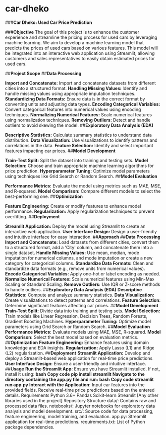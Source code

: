 # car-dheko
###**Car Dheko: Used Car Price Prediction**

###**Objective**
The goal of this project is to enhance the customer experience and streamline the pricing process for used cars by leveraging machine learning. We aim to develop a machine learning model that predicts the prices of used cars based on various features. This model will be integrated into an interactive web application using Streamlit, allowing customers and sales representatives to easily obtain estimated prices for used cars.

##**Project Scope**
##**Data Processing**

**Import and Concatenate:** Import and concatenate datasets from different cities into a structured format.
**Handling Missing Values:** Identify and handle missing values   using appropriate imputation techniques.
**Standardizing Data Formats:** Ensure data is in the correct format by converting units and adjusting data types.
**Encoding Categorical Variables:** Convert categorical features into numerical values using encoding techniques.
**Normalizing Numerical Features:** Scale numerical features using normalization techniques.
**Removing Outliers:** Detect and handle outliers to avoid skewing the model.
##**Exploratory Data Analysis (EDA)**

**Descriptive Statistics:** Calculate summary statistics to understand data distribution.
**Data Visualization:** Use visualizations to identify patterns and correlations in the data.
**Feature Selection:** Identify and select important features impacting car prices.
##**Model Development**

**Train-Test Split:** Split the dataset into training and testing sets.
**Model Selection:** Choose and train appropriate machine learning algorithms for price prediction.
**Hyperparameter Tuning:** Optimize model parameters using techniques like Grid Search or Random Search.
##**Model Evaluation**

**Performance Metrics:** Evaluate the model using metrics such as MAE, MSE, and R-squared.
**Model Comparison:** Compare different models to select the best-performing one.
##**Optimization**

**Feature Engineering:** Create or modify features to enhance model performance.
**Regularization:** Apply regularization techniques to prevent overfitting.
##**Deployment**

**Streamlit Application:** Deploy the model using Streamlit to create an interactive web application.
**User Interface Design:** Design a user-friendly and intuitive interface for easy interaction.
##**Approach**
##**Data Processing**
**Import and Concatenate:** Load datasets from different cities, convert them to a structured format, add a 'City' column, and concatenate them into a single dataset.
**Handle Missing Values:** Use mean, median, mode imputation for numerical columns, and mode imputation or create a new category for categorical columns.
**Standardize Data Formats:** Clean and standardize data formats (e.g., remove units from numerical values).
**Encode Categorical Variables:** Apply one-hot or label encoding as needed.
**Normalize Numerical Features:** Scale numerical features using Min-Max Scaling or Standard Scaling.
**Remove Outliers:** Use IQR or Z-score methods to handle outliers.
##**Exploratory Data Analysis (EDA)**
**Descriptive Statistics:** Compute and analyze summary statistics.
**Data Visualization:** Create visualizations to detect patterns and correlations.
**Feature Selection:** Determine significant features affecting car prices.
##**Model Development**
**Train-Test Split:** Divide data into training and testing sets.
**Model Selection:** Train models like Linear Regression, Decision Trees, Random Forests, Gradient Boosting Machines.
**Hyperparameter Tuning:** Optimize model parameters using Grid Search or Random Search.
##**Model Evaluation**
**Performance Metrics:** Evaluate models using MAE, MSE, R-squared.
**Model Comparison:** Select the best model based on evaluation metrics.
##**Optimization**
**Feature Engineering:** Enhance features using domain knowledge and EDA insights.
**Regularization:** Apply Lasso (L1) and Ridge (L2) regularization.
##**Deployment**
**Streamlit Application:** Develop and deploy a Streamlit-based web application for real-time price predictions.
**User Interface Design:** Ensure a user-friendly and intuitive interface.
##**Usage**
**Run the Streamlit App:**
Ensure you have Streamlit installed. If not, install it using:
**bash**
**Copy code**
**pip install streamlit**
**Navigate to the directory containing the app.py file and run:**
**bash**
**Copy code**
**streamlit run app.py**
**Interact with the Application:**
Input car features into the provided fields.
Receive real-time price predictions based on the entered details.
Requirements
Python 3.6+
Pandas
Scikit-learn
Streamlit
[Any other libraries used in the project]
Repository Structure
data/: Contains raw and processed data files.
notebooks/: Jupyter notebooks for exploratory data analysis and model development.
src/: Source code for data processing, feature engineering, model training, and evaluation.
app.py: Streamlit application for real-time predictions.
requirements.txt: List of Python package dependencies.
